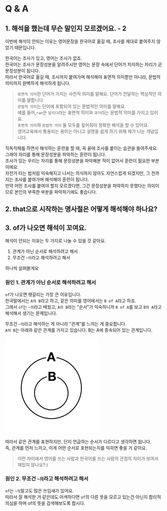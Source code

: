 # Q & A
## 1. 해석을 했는데 무슨 말인지 모르겠어요. - 2
이번에 해석이 안되는 이유는 영어문장을 한국어로 옮길 때, 조사를 제대로 붙여주지 않았기 때문입니다.<br>

한국어는 조사가 있고, 영어는 조사가 없죠.<br>
한국어는 조사가 문장성분을 알려주시만 영어는 문장 속에서 단어가 차지하는 자리가 곧 문장성분이 됩니다.<br>
따라서 한국어로 옮길 때, 조사까지 붙여가며 해석해야 표면적 의미뿐만 아니라, 문법적 의미까지 완벽하게 해석하게 됩니다.<br>

>`표면적 의미`란 단어가 가지는 사전적 의미를 말해요. 단어가 전달하는 핵심적인 의미를 말합니다.<br>
>`문법적 의미`는 단어에 포함되어 있는 문법적인 의미를 말해요.<br>
> 예를 들어,`ran`은 `달리다`라는 표면적 의미와 `과거`라는 문법적 의미를 가지고 있어요.<br>
> `표면적 의미`와 `문법적 의미` 둘 모두를 짚어줘야 정확한 해석을 할 수 있어요.<br>
> 영어교육에서 통용되는 용어는 아니고 설명을 쉽게 하기 위해 제가 나눈 개념입니다.

직독직해를 하면서 해석하는 훈련을 할 때, 꼭 끝에 조사를 붙이는 습관을 들여주세요.<br>
그래야 자리를 통해 문장성분을 파악하는 훈련이 됩니다.<br>
조사가 있는 우리는 자리를 통해 문장성분을 파악해본 적이 없어서 훈련이 필요한 부분이에요.<br>
자전거 타는 법처럼 익숙해지고 나서는 의식하지 않아도 자연스럽게 되겠지만, 그 전까지는 조사를 붙여가며 해석해야 훈련이 됩니다.<br>
만약 어떤 조사를 붙여야 할지 모르겠다면, 그건 문장성분을 파악하지 못했다는 의미이므로 본인의 부족한 부분을 파악하기에도 좋습니다.
## 2. that으로 시작하는 명사절은 어떻게 해석해야 하나요?
## 3. of가 나오면 해석이 꼬여요.
해석이 안되는 이유는 두 가지로 나눌 수 있을 것 같아요.<br>
1. 관계가 아닌 순서로 해석하려고 해서
1. 무조건 `~의`라고 해석하려고 해서

하나씩 살펴볼게요
### 원인 1. 관계가 아닌 순서로 해석하려고 해서
`of`가 나오면 헷갈리는 가장 큰 이유입니다.<br>
한국말에서는 `A의 B`라고 하고, 같은 의미를 영어에서는 `B of A`라고 하죠.<br>
그래서 `of`는 `~의`라고 배웠고, `A의 B`라는 "순서"가 익숙하니까 `B of A`를 보고 `B의 A`라고 해석해서 생기는 문제입니다.<br>

무조건 `~의`라고 해석하는 게 아니라 "관계"를 느끼는 게 중요합니다.<br>
`A의 B`는 아래와 같은 관계를 가지고 있습니다. B는 A에 종속되어 있는 관계입니다.<br>
<p align = "left">
<img src="./img/AofB.png" width="300"><br/>
</p>
따라서 같은 관계를 표현하지만, 단지 언급하는 순서가 다르다고 생각하면 됩니다.<br>
즉, 관계를 먼저 느끼고, 이게 어떤 순서로 포현되는지를 익히면 좋을 거 같아요.<br>

> 이런 차이에서 영어를 쓰는 사람과 한국어를 쓰는 사람의 관점의 차이가 보여서 재밌지 않나요?:)

### 원인 2. 무조건 `~의`라고 해석하려고 해서
`of`는 `~의`말고도 많은 쓰임새가 있어요.<br>
따라서 잘 해석한 거 같은데도 어색하다면 `of`의 다른 뜻을 모르고 있는건 아닌지
합리적 의심을 하며 of의 뜻을 검색해보도록 합시다.<br>
